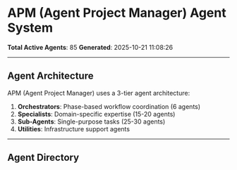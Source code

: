 # APM (Agent Project Manager) Agent System

**Total Active Agents**: 85
**Generated**: 2025-10-21 11:08:26

---

## Agent Architecture

APM (Agent Project Manager) uses a 3-tier agent architecture:

1. **Orchestrators**: Phase-based workflow coordination (6 agents)
2. **Specialists**: Domain-specific expertise (15-20 agents)
3. **Sub-Agents**: Single-purpose tasks (25-30 agents)
4. **Utilities**: Infrastructure support agents

---

## Agent Directory

